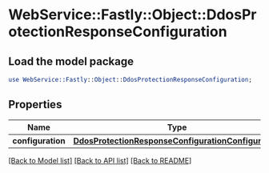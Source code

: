 # WebService::Fastly::Object::DdosProtectionResponseConfiguration

## Load the model package
```perl
use WebService::Fastly::Object::DdosProtectionResponseConfiguration;
```

## Properties
Name | Type | Description | Notes
------------ | ------------- | ------------- | -------------
**configuration** | [**DdosProtectionResponseConfigurationConfiguration**](DdosProtectionResponseConfigurationConfiguration.md) |  | [optional] 

[[Back to Model list]](../README.md#documentation-for-models) [[Back to API list]](../README.md#documentation-for-api-endpoints) [[Back to README]](../README.md)


